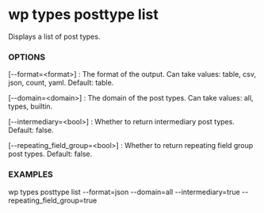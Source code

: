 # wp types posttype list

Displays a list of post types.

### OPTIONS

[\--format=&lt;format&gt;]
: The format of the output. Can take values: table, csv, json, count, yaml. Default: table.

[\--domain=&lt;domain&gt;]
: The domain of the post types. Can take values: all, types, builtin.

[\--intermediary=&lt;bool&gt;]
: Whether to return intermediary post types. Default: false.

[\--repeating_field_group=&lt;bool&gt;]
: Whether to return repeating field group post types. Default: false.

### EXAMPLES

   wp types posttype list --format=json --domain=all --intermediary=true --repeating_field_group=true


